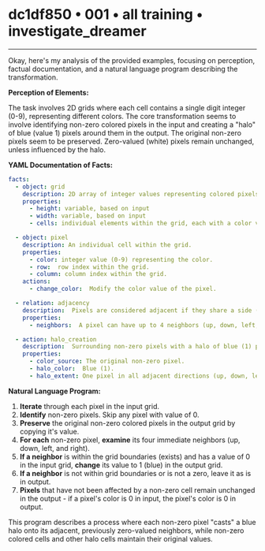 # dc1df850 • 001 • all training • investigate_dreamer

---
Okay, here's my analysis of the provided examples, focusing on perception, factual documentation, and a natural language program describing the transformation.

**Perception of Elements:**

The task involves 2D grids where each cell contains a single digit integer (0-9), representing different colors. The core transformation seems to involve identifying non-zero colored pixels in the input and creating a "halo" of blue (value 1) pixels around them in the output. The original non-zero pixels seem to be preserved.  Zero-valued (white) pixels remain unchanged, unless influenced by the halo.

**YAML Documentation of Facts:**



```yaml
facts:
  - object: grid
    description: 2D array of integer values representing colored pixels.
    properties:
      - height: variable, based on input
      - width: variable, based on input
      - cells: individual elements within the grid, each with a color value.

  - object: pixel
    description: An individual cell within the grid.
    properties:
      - color: integer value (0-9) representing the color.
      - row:  row index within the grid.
      - column: column index within the grid.
    actions:
      - change_color:  Modify the color value of the pixel.

  - relation: adjacency
    description:  Pixels are considered adjacent if they share a side (not diagonal).
    properties:
      - neighbors:  A pixel can have up to 4 neighbors (up, down, left, right).

  - action: halo_creation
    description:  Surrounding non-zero pixels with a halo of blue (1) pixels.
    properties:
      - color_source: The original non-zero pixel.
      - halo_color:  Blue (1).
      - halo_extent: One pixel in all adjacent directions (up, down, left, right).

```



**Natural Language Program:**

1. **Iterate** through each pixel in the input grid.
2. **Identify** non-zero pixels. Skip any pixel with value of 0.
3. **Preserve** the original non-zero colored pixels in the output grid by copying it's value.
4. **For each** non-zero pixel, **examine** its four immediate neighbors (up, down, left, and right).
5. **If a neighbor** is within the grid boundaries (exists) and has a value of 0 in the input grid, **change** its value to 1 (blue) in the output grid.
6. **If a neighbor** is not within grid boundaries or is not a zero, leave it as is in output.
7. **Pixels** that have not been affected by a non-zero cell remain unchanged in the output - if a pixel's color is 0 in input, the pixel's color is 0 in output.

This program describes a process where each non-zero pixel "casts" a blue halo onto its adjacent, previously zero-valued neighbors, while non-zero colored cells and other halo cells maintain their original values.

